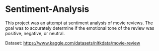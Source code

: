 # Sentiment-Analysis

This project was an attempt at sentiment analysis of movie reviews. The goal was to accurately determine if the emotional tone of the review was positive, negative, or neutral.

Dataset:
https://www.kaggle.com/datasets/nltkdata/movie-review
